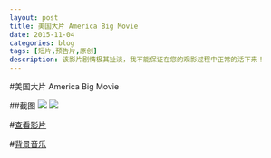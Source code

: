 ```yaml
---
layout: post
title: 美国大片 America Big Movie
date: 2015-11-04
categories: blog
tags: [短片,预告片,原创]
description: 该影片剧情极其扯淡，我不能保证在您的观影过程中正常的活下来！
---
```

#美国大片 America Big Movie

##截图
![](http://www.computereric.xyz/cache/img/americabigmovie1.png)
![](http://www.computereric.xyz/cache/img/americabigmovie2.png)

#[查看影片](http://www.computereric.xyz/cache/files/americabigmovie.mp4)

#[背景音乐](http://www.computereric.xyz/cache/files/americabigmoviemusic.mp3)
